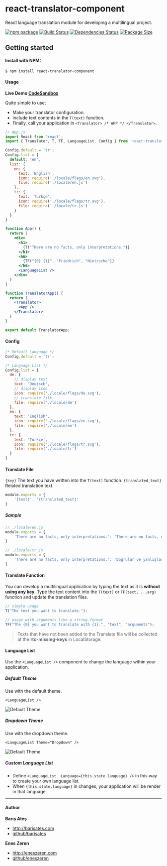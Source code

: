 # react-translator-component
React language translation module for developing a multilingual project.

[![npm package][npm-image]][npm-url] 
[![Build Status][travis-image]][travis-url] 
[![Dependencies Status][david-image]][david-url]
[![Package Size][bundlephobia-image]][bundlephobia-url]

## Getting started

#### Install with NPM:

```
$ npm install react-translator-component
```

#### Usage

**Live Demo [CodeSandbox](https://codesandbox.io/s/react-translator-component-demo-zt12w "CodeSandbox")**

Quite simple to use;
- Make your translator configuration.
- Include text contents in the  ```T(text)``` function.
- Finally, call your application in `<Translator> /* APP */ </Translator>`.

```jsx
// App.js
import React from 'react';
import { Translator, T, TF, LanguageList, Config } from 'react-translator-component'

Config.default = 'tr';
Config.list = {
  default: 'en',
  list: {
    en: {
      text: 'English',
      icon: require('./locale/flags/en.svg'),
      file: require('./locale/en.js')
    },
    tr: {
      text: 'Türkçe',
      icon: require('./locale/flags/tr.svg'),
      file: require('./locale/tr.js')
    }
  }
}

function App() {
  return (
    <div>
      <h1>
        {T("There are no facts, only interpretations.")}
      </h1>
      <h6>
        {TF("{0} {1}", "Friedrich", "Nietzsche")}
      </h6>
      <LanguageList />
    </div>
  )
}

function TranslatorApp() {
  return (
    <Translator>
      <App />
    </Translator>
  )
}

export default TranslatorApp;
```

#### Config

```jsx
/* Default Language */
Config.default = 'tr';

/* Language List */
Config.list = {
  de: {
    // display text
    text: 'Deutsch',
    // display icon
    icon: require('./locale/flags/de.svg'),
    // translate file
    file: require('./locale/de')
  },
  en: {
    text: 'English',
    icon: require('./locale/flags/en.svg'),
    file: require('./locale/en')
  },
  tr: {
    text: 'Türkçe',
    icon: require('./locale/flags/tr.svg'),
    file: require('./locale/tr')
  }
}
```
#### Translate File

```{key}``` The text you have written into the  ```T(text)``` function.
```{translated_text}``` Related translation text.
```jsx
module.exports = {
    '{text}': '{translated_text}'
}
```
##### Sample
```jsx
// ./locale/en.js
module.exports = {
    'There are no facts, only interpretations.': 'There are no facts, only interpretations.'
}
```

```jsx
// ./locale/tr.js
module.exports = {
    'There are no facts, only interpretations.': 'Doğrular ve yanlışlar yoktur, sadece yorumlar vardır.'
}
```

#### Translate Function
You can develop a multilingual application by typing the text as it is **without using any key**.  Type the text content into the  ```T(text)``` or ```TF(text, ...arg)``` function and update the translation files.

```jsx
// simple usage
T("The text you want to translate.");

// usage with arguments like a string.format
TF("The {0} you want to translate with {1}.", "text", "arguments");
```
>Texts that have not been added to the Translate file will be collected at the **rtc-missing-keys** in LocalStorage.

#### Language List

Use the ```<LanguageList />``` component to change the language within your application.

##### Default Theme

Use with the default theme.

 ```<LanguageList />``` 

![Default Theme](http://barisates.com/git/rtc/default_theme.jpg "Default Theme")

##### Dropdown Theme

Use with the dropdown theme.

 ```<LanguageList Theme="Dropdown" />``` 
 
![Default Theme](http://barisates.com/git/rtc/dropdown_theme.jpg "Default Theme")

#####  Custom Language List

- Define ```<LanguageList  Language={this.state.language} />``` in this way to create your own language list. 
- When ```{this.state.language}``` in changes, your application will be render in that language.



------------
#### Author

**Barış Ateş**
 - http://barisates.com
 - [github/barisates](https://github.com/barisates "github/barisates")
 
**Enes Zeren**
- http://eneszeren.com
- [github/eneszeren](https://github.com/eneszeren "github/eneszeren")

[npm-image]:https://img.shields.io/npm/v/react-translator-component.svg
[npm-url]:https://www.npmjs.com/package/react-translator-component
[travis-image]:https://travis-ci.org/barisates/react-translator-component.svg?branch=master
[travis-url]:https://travis-ci.org/barisates/react-translator-component
[david-image]:https://david-dm.org/barisates/react-translator-component.svg
[david-url]:https://david-dm.org/barisates/react-translator-component
[bundlephobia-image]:https://badgen.net/bundlephobia/minzip/react-translator-component
[bundlephobia-url]:https://bundlephobia.com/result?p=react-translator-component